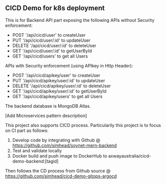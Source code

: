 ## CICD Demo for k8s deployment

This is for Backend API part exposing the following APIs without Security enforcement:
- POST '/api/cicd/user' to createUser
- PUT '/api/cicd/user/:id' to updateUser
- DELETE '/api/cicd/user/:id' to deleteUser
- GET '/api/cicd/user/:id' to getUserById
- GET '/api/cicd/users' to get all Users

APIs with Security enforcement (using APIkey in Http Header):

- POST '/api/cicd/apikey/user' to createUser
- PUT '/api/cicd/apikey/user/:id' to updateUser
- DELETE '/api/cicd/apikey/user/:id' to deleteUser
- GET '/api/cicd/apikey/user/:id' to getUserById
- GET '/api/cicd/apikey/users' to get all Users

The backend database is MongoDB Atlas.

[Add Microservices pattern description]

This project also supports CICD process.
Particularily this project is to focus on CI part as follows:
1. Develop code by integrating with Github @ https://github.com/simhead/soynet-mern-backend
2. Test and validate locally
3. Docker build and push image to DockerHub to axwayaustralia/cicd-demo-backend:[tagid]

Then follows the CD process from Github source @ https://github.com/simhead/cicd-demo-gitops-argocd
